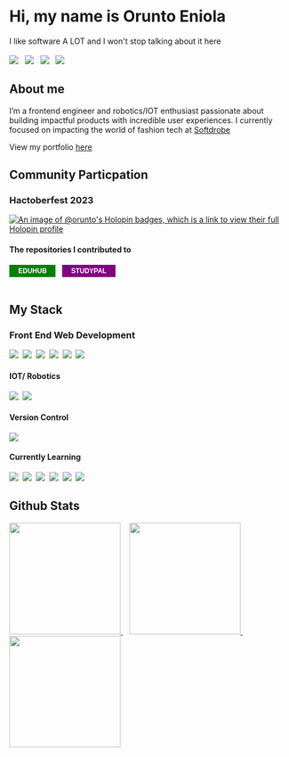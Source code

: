 # Hi, my name is Orunto Eniola
I like software A LOT and I won't stop talking about it here
\
\
[<img src='https://img.shields.io/badge/LinkedIn-0077B5?style=for-the-badge&logo=linkedin&logoColor=white'/>](https://www.linkedin.com/in/eniola-orunto-40b904179/)
&nbsp; 
[<img src='https://img.shields.io/badge/Twitter-1DA1F2?style=for-the-badge&logo=twitter&logoColor=white'/>](https://twitter.com/0runto)
&nbsp;
[<img src='https://img.shields.io/badge/dev.to-0A0A0A?style=for-the-badge&logo=devdotto&logoColor=white'/>](https://dev.to/orunto)
&nbsp;
[<img src='https://img.shields.io/badge/Medium-12100E?style=for-the-badge&logo=medium&logoColor=white'/>](https://medium.com/orunto)&nbsp; 

## About me
I’m a frontend engineer and robotics/IOT enthusiast passionate about building impactful products with incredible user experiences. I currently focused on impacting the world of fashion tech at [Softdrobe](https://softdrobe.com)

View my portfolio <a href="https://orunto-dot-dev.vercel.app">here</a>

## Community Particpation
### Hactoberfest 2023
[![An image of @orunto's Holopin badges, which is a link to view their full Holopin profile](https://holopin.me/orunto)](https://holopin.io/@orunto)

#### The repositories I contributed to

<a href="https://github.com/devvspaces/EduHub/graphs/contributors"><button style="padding: 4px 16px; font-size: 12px; font-weight: bold; text-transform: uppercase; background-color: green; color: white; border: none; cursor: pointer">EduHub</button></a>
&nbsp;
<a href="https://github.com/devvspaces/studypal/graphs/contributors"><button style="padding: 4px 16px; font-size: 12px; font-weight: bold; text-transform: uppercase; background-color: purple; color: white; border: none; cursor: pointer">Studypal</button></a>
<br>
<br>

## My Stack
### Front End Web Development
<img src='https://img.shields.io/badge/React-20232A?style=for-the-badge&logo=react&logoColor=61DAFB'/>&nbsp;
<img src='https://img.shields.io/badge/next.js-000000?style=for-the-badge&logo=nextdotjs&logoColor=white'/>&nbsp; 
<img src='https://img.shields.io/badge/Tailwind_CSS-38B2AC?style=for-the-badge&logo=tailwind-css&logoColor=white'/>&nbsp; 
<img src='https://img.shields.io/badge/Sass-CC6699?style=for-the-badge&logo=sass&logoColor=white'/>&nbsp; 
<img src='https://img.shields.io/badge/Framer-black?style=for-the-badge&logo=framer&logoColor=blue'/>&nbsp; 
<img src='https://img.shields.io/badge/Vite-B73BFE?style=for-the-badge&logo=vite&logoColor=FFD62E'/>&nbsp; 

#### IOT/ Robotics
<img src='https://img.shields.io/badge/Arduino-00979D?style=for-the-badge&logo=Arduino&logoColor=white'/>&nbsp; 
<img src='https://img.shields.io/badge/Lua-2C2D72?style=for-the-badge&logo=lua&logoColor=white'/>&nbsp; 

#### Version Control
<img src='https://img.shields.io/badge/GIT-E44C30?style=for-the-badge&logo=git&logoColor=white'/>

#### Currently Learning
<img src='https://img.shields.io/badge/Raspberry%20Pi-A22846?style=for-the-badge&logo=Raspberry%20Pi&logoColor=white'/>&nbsp; 
<img src='https://img.shields.io/badge/Java-ED8B00?style=for-the-badge&logo=java&logoColor=white'/>&nbsp; 
<img src='https://img.shields.io/badge/Node.js-339933?style=for-the-badge&logo=nodedotjs&logoColor=white'/>&nbsp; 
<img src='https://img.shields.io/badge/TypeScript-007ACC?style=for-the-badge&logo=typescript&logoColor=white'/>&nbsp; 
<img src='https://img.shields.io/badge/Vue.js-35495E?style=for-the-badge&logo=vuedotjs&logoColor=4FC08D'/>&nbsp; 
<img src='https://img.shields.io/badge/MySQL-005C84?style=for-the-badge&logo=mysql&logoColor=white'/>&nbsp; 

## Github Stats
  <a href="https://github.com/orunto/github-readme-stats">
    <img height=200 src="https://github-readme-stats-gamma-six-67.vercel.app/api?username=orunto&theme=vision-friendly-dark&show_icons=true" />
  </a>&nbsp&nbsp
  <a href="https://git.io/streak-stats">
    <img height=200 src="http://github-readme-streak-stats.herokuapp.com?user=orunto&theme=dark&background=000000" />
  </a>&nbsp&nbsp
  <a href="https://github.com/orunto/github-readme-stats">
    <img height=200 src="https://github-readme-stats-gamma-six-67.vercel.app/api/top-langs/?username=orunto&theme=vision-friendly-dark" />
  </a>








